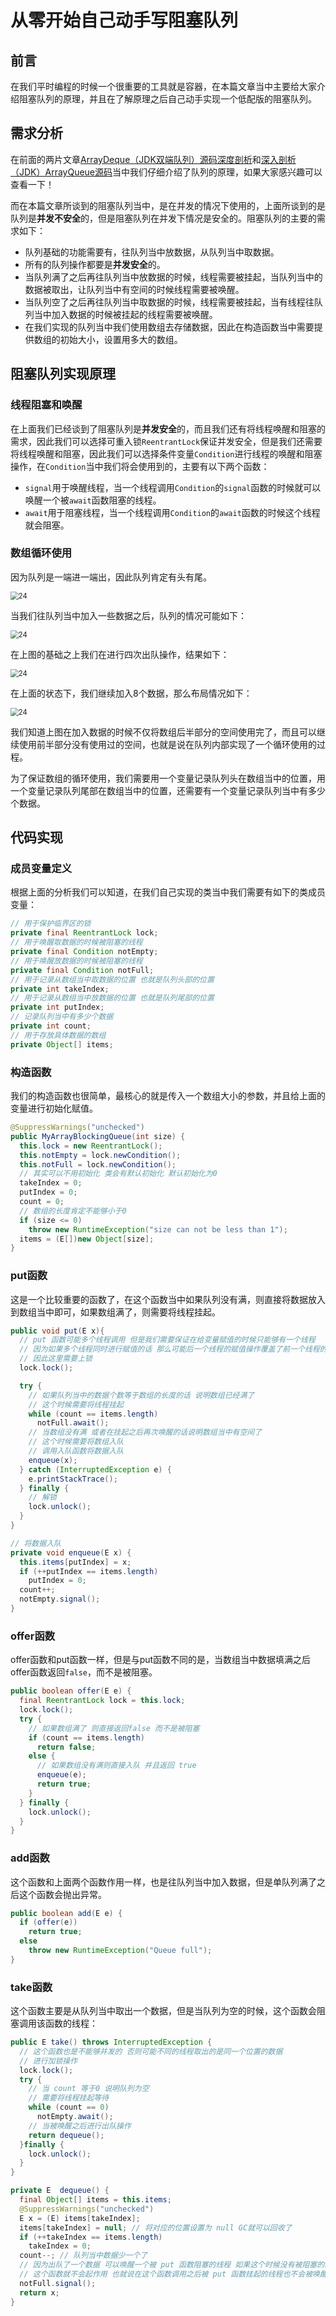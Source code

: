 # 从零开始自己动手写阻塞队列

## 前言

在我们平时编程的时候一个很重要的工具就是容器，在本篇文章当中主要给大家介绍阻塞队列的原理，并且在了解原理之后自己动手实现一个低配版的阻塞队列。

## 需求分析

在前面的两片文章[ArrayDeque（JDK双端队列）源码深度剖析](https://mp.weixin.qq.com/s?__biz=Mzg3ODgyNDgwNg==&mid=2247484612&idx=1&sn=63a5a21fab640619333d9836a000ea44&chksm=cf0c98cdf87b11db7d63b2d028f0a70ea73e7c84338bce8e7cdf4bee9d5b0c7ec2bf23663233&token=1311889589&lang=zh_CN#rd)和[深入剖析（JDK）ArrayQueue源码](https://mp.weixin.qq.com/s?__biz=Mzg3ODgyNDgwNg==&mid=2247484813&idx=1&sn=ace534e0492bbc9f77b9cf488c7c4edc&chksm=cf0c9984f87b109210387f71d9591450ead667611351cd6857b7accb6f1fdc02939e12ad0434&token=969171239&lang=zh_CN#rd)当中我们仔细介绍了队列的原理，如果大家感兴趣可以查看一下！

而在本篇文章所谈到的阻塞队列当中，是在并发的情况下使用的，上面所谈到的是队列是**并发不安全**的，但是阻塞队列在并发下情况是安全的。阻塞队列的主要的需求如下：

- 队列基础的功能需要有，往队列当中放数据，从队列当中取数据。
- 所有的队列操作都要是**并发安全**的。
- 当队列满了之后再往队列当中放数据的时候，线程需要被挂起，当队列当中的数据被取出，让队列当中有空间的时候线程需要被唤醒。
- 当队列空了之后再往队列当中取数据的时候，线程需要被挂起，当有线程往队列当中加入数据的时候被挂起的线程需要被唤醒。
- 在我们实现的队列当中我们使用数组去存储数据，因此在构造函数当中需要提供数组的初始大小，设置用多大的数组。

## 阻塞队列实现原理

### 线程阻塞和唤醒

在上面我们已经谈到了阻塞队列是**并发安全**的，而且我们还有将线程唤醒和阻塞的需求，因此我们可以选择可重入锁`ReentrantLock`保证并发安全，但是我们还需要将线程唤醒和阻塞，因此我们可以选择条件变量`Condition`进行线程的唤醒和阻塞操作，在`Condition`当中我们将会使用到的，主要有以下两个函数：

- `signal`用于唤醒线程，当一个线程调用`Condition`的`signal`函数的时候就可以唤醒一个被`await`函数阻塞的线程。
- `await`用于阻塞线程，当一个线程调用`Condition`的`await`函数的时候这个线程就会阻塞。

### 数组循环使用

因为队列是一端进一端出，因此队列肯定有头有尾。

<img src="../../images/arraydeque/24.png" alt="24" style="zoom:80%;" />

当我们往队列当中加入一些数据之后，队列的情况可能如下：

<img src="../../images/arraydeque/26.png" alt="24" style="zoom:80%;" />

在上图的基础之上我们在进行四次出队操作，结果如下：

<img src="../../images/arraydeque/27.png" alt="24" style="zoom:80%;" />

在上面的状态下，我们继续加入8个数据，那么布局情况如下：

<img src="../../images/arraydeque/28.png" alt="24" style="zoom:80%;" />

我们知道上图在加入数据的时候不仅将数组后半部分的空间使用完了，而且可以继续使用前半部分没有使用过的空间，也就是说在队列内部实现了一个循环使用的过程。

为了保证数组的循环使用，我们需要用一个变量记录队列头在数组当中的位置，用一个变量记录队列尾部在数组当中的位置，还需要有一个变量记录队列当中有多少个数据。

## 代码实现

### 成员变量定义

根据上面的分析我们可以知道，在我们自己实现的类当中我们需要有如下的类成员变量：

```java
// 用于保护临界区的锁
private final ReentrantLock lock;
// 用于唤醒取数据的时候被阻塞的线程
private final Condition notEmpty;
// 用于唤醒放数据的时候被阻塞的线程
private final Condition notFull;
// 用于记录从数组当中取数据的位置 也就是队列头部的位置
private int takeIndex;
// 用于记录从数组当中放数据的位置 也就是队列尾部的位置
private int putIndex;
// 记录队列当中有多少个数据
private int count;
// 用于存放具体数据的数组
private Object[] items;
```

### 构造函数

我们的构造函数也很简单，最核心的就是传入一个数组大小的参数，并且给上面的变量进行初始化赋值。

```java
@SuppressWarnings("unchecked")
public MyArrayBlockingQueue(int size) {
  this.lock = new ReentrantLock();
  this.notEmpty = lock.newCondition();
  this.notFull = lock.newCondition();
  // 其实可以不用初始化 类会有默认初始化 默认初始化为0
  takeIndex = 0;
  putIndex = 0;
  count = 0;
  // 数组的长度肯定不能够小于0
  if (size <= 0)
    throw new RuntimeException("size can not be less than 1");
  items = (E[])new Object[size];
}

```

### put函数

这是一个比较重要的函数了，在这个函数当中如果队列没有满，则直接将数据放入到数组当中即可，如果数组满了，则需要将线程挂起。

```java
public void put(E x){
  // put 函数可能多个线程调用 但是我们需要保证在给变量赋值的时候只能够有一个线程
  // 因为如果多个线程同时进行赋值的话 那么可能后一个线程的赋值操作覆盖了前一个线程的赋值操作
  // 因此这里需要上锁
  lock.lock();

  try {
    // 如果队列当中的数据个数等于数组的长度的话 说明数组已经满了
    // 这个时候需要将线程挂起
    while (count == items.length)
      notFull.await();
    // 当数组没有满 或者在挂起之后再次唤醒的话说明数组当中有空间了
    // 这个时候需要将数组入队 
    // 调用入队函数将数据入队
    enqueue(x);
  } catch (InterruptedException e) {
    e.printStackTrace();
  } finally {
    // 解锁
    lock.unlock();
  }
}

// 将数据入队
private void enqueue(E x) {
  this.items[putIndex] = x;
  if (++putIndex == items.length)
    putIndex = 0;
  count++;
  notEmpty.signal();
}

```

### offer函数

offer函数和put函数一样，但是与put函数不同的是，当数组当中数据填满之后offer函数返回`false`，而不是被阻塞。

```java
public boolean offer(E e) {
  final ReentrantLock lock = this.lock;
  lock.lock();
  try {
    // 如果数组满了 则直接返回false 而不是被阻塞
    if (count == items.length)
      return false;
    else {
      // 如果数组没有满则直接入队 并且返回 true
      enqueue(e);
      return true;
    }
  } finally {
    lock.unlock();
  }
}

```

### add函数

这个函数和上面两个函数作用一样，也是往队列当中加入数据，但是单队列满了之后这个函数会抛出异常。

```java
public boolean add(E e) {
  if (offer(e))
    return true;
  else
    throw new RuntimeException("Queue full");
}

```

### take函数

这个函数主要是从队列当中取出一个数据，但是当队列为空的时候，这个函数会阻塞调用该函数的线程：

```java
public E take() throws InterruptedException {
  // 这个函数也是不能够并发的 否则可能不同的线程取出的是同一个位置的数据
  // 进行加锁操作
  lock.lock();
  try {
    // 当 count 等于0 说明队列为空
    // 需要将线程挂起等待
    while (count == 0)
      notEmpty.await();
    // 当被唤醒之后进行出队操作
    return dequeue();
  }finally {
    lock.unlock();
  }
}

private E  dequeue() {
  final Object[] items = this.items;
  @SuppressWarnings("unchecked")
  E x = (E) items[takeIndex];
  items[takeIndex] = null; // 将对应的位置设置为 null GC就可以回收了
  if (++takeIndex == items.length)
    takeIndex = 0;
  count--; // 队列当中数据少一个了
  // 因为出队了一个数据 可以唤醒一个被 put 函数阻塞的线程 如果这个时候没有被阻塞的线程
  // 这个函数就不会起作用 也就说在这个函数调用之后被 put 函数挂起的线程也不会被唤醒
  notFull.signal();
  return x;
}
```

